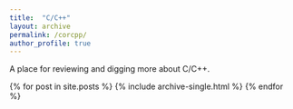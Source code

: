 ```yaml
---
title:  "C/C++"
layout: archive
permalink: /corcpp/
author_profile: true
---
```


A place for reviewing and digging more about C/C++.

{% for post in site.posts %}
  {% include archive-single.html %}
{% endfor %}

